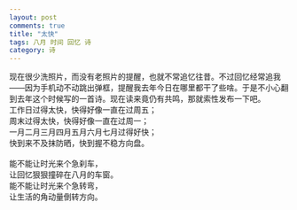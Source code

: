 ```yaml
---
layout: post
comments: true
title: "太快"
tags: 八月 时间 回忆 诗
category: 诗
---
```


现在很少洗照片，而没有老照片的提醒，也就不常追忆往昔。不过回忆经常追我——因为手机动不动跳出弹框，提醒我去年今日在哪里都干了些啥。于是不小心翻到去年这个时候写的一首诗。现在读来竟仍有共鸣，那就索性发布一下吧。
<br/>
工作日过得太快，快得好像一直在过周五；<br/>
周末过得太快，快得好像一直在过周一；<br/>
一月二月三月四月五月六月七月过得好快；<br/>
快到来不及抹防晒，快到握不稳方向盘。<br/>
<br/>
能不能让时光来个急刹车，<br/>
让回忆狠狠撞碎在八月的车窗。<br/>
能不能让时光来个急转弯，<br/>
让生活的角动量倒转方向。<br/> 